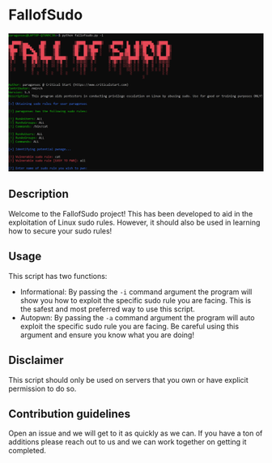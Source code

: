 # FallofSudo

![alt text](main.png "Main")

## Description
Welcome to the FallofSudo project! This has been developed to aid in the exploitation of Linux sudo rules. However, it should also be used in learning how to secure your sudo rules!

## Usage
This script has two functions:
  * Informational: By passing the ```-i``` command argument the program will show you how to exploit the specific sudo rule you are facing. This is the safest and most preferred way to use this script.
  * Autopwn: By passing the ```-a``` command argument the program will auto exploit the specific sudo rule you are facing. Be careful using this argument and ensure you know what you are doing!

## Disclaimer
This script should only be used on servers that you own or have explicit permission to do so.

## Contribution guidelines
Open an issue and we will get to it as quickly as we can. If you have a ton of additions please reach out to us and we can work together on getting it completed.
